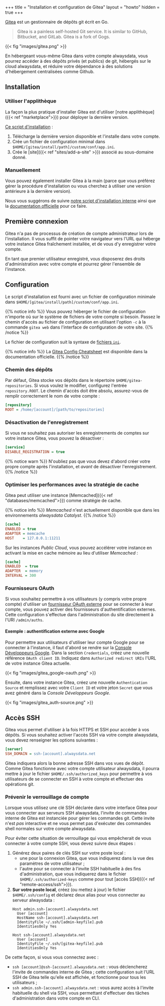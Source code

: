 +++
title = "Installation et configuration de Gitea"
layout = "howto"
hidden = true
+++

[Gitea](https://gitea.io) est un gestionnaire de dépôts git écrit en Go.

> Gitea is a painless self-hosted Git service. It is similar to GitHub, Bitbucket, and GitLab. Gitea is a fork of Gogs.

{{< fig "images/gitea.png" >}}

En hébergeant vous-même Gitea dans votre compte alwaysdata, vous pourrez accéder à des dépôts privés (et publics) de git, hébergés sur le cloud alwaysdata, et réduire votre dépendance à des solutions d'hébergement centralisées comme Github.

## Installation

### Utiliser l'applithèque

La façon la plus pratique d'installer Gitea est d'utiliser [notre applithèque]({{< ref "marketplace">}}) pour déployer la dernière version.

[Ce script d'installation](https://admin.alwaysdata.com/site/application/script/2/detail/) :

1. Télécharge la dernière version disponible et l'installe dans votre compte.
2. Crée un fichier de configuration minimal dans `$HOME/[gitea/install/path]/custom/conf/app.ini`.
3. Crée le [site]({{< ref "sites/add-a-site" >}}) associé au sous-domaine donné.

### Manuellement

Vous pouvez également installer Gitea à la main (parce que vous préférez gérer la procédure d'installation ou vous cherchez à utiliser une version antérieure à la dernière version).

Nous vous suggérons de suivre [notre script d'installation interne](https://admin.alwaysdata.com/site/application/script/2/detail/) ainsi que la [documentation officielle](https://docs.gitea.io/en-us/install-from-binary/) pour ce faire.

## Première connexion

Gitea n'a pas de processus de création de compte administrateur lors de l'installation. Il vous suffit de pointer votre navigateur vers l'URL qui héberge votre instance Gitea fraîchement installée, et de vous d'y enregistrer votre compte.

En tant que premier utilisateur enregistré, vous disposerez des droits d'administration avec votre compte et pourrez gérer l'ensemble de l'instance.

## Configuration

Le script d'installation est fourni avec un fichier de configuration minimale dans `$HOME/[gitea/install/path]/custom/conf/app.ini`.

{{% notice info %}}
Vous pouvez héberger le fichier de configuration n'importe où sur le système de fichiers de votre compte si besoin. Passez le chemin d'accès au fichier de configuration en utilisant l'option `-c` à la commande `gitea web` dans l'interface de configuration de votre site.
{{% /notice %}}

Le fichier de configuration suit la syntaxe de [fichiers `ini`](https://fr.wikipedia.org/wiki/Fichier_INI).

{{% notice info %}}
La [Gitea Config Cheatsheet](https://docs.gitea.io/en-us/config-cheat-sheet/) est disponible dans la documentation officielle.
{{% /notice %}}

### Chemin des dépôts

Par défaut, Gitea stocke vos dépôts dans le répertoire `$HOME/gitea-repositories`. Si vous voulez le modifier, configurez l'entrée `repository.ROOT`. Le chemin d'accès doit être absolu, assurez-vous de remplir correctement le nom de votre compte :

```ini
[repository]
ROOT = /home/[account]/[path/to/repositories]
```

### Désactivation de l'enregistrement

Si vous ne souhaitez pas autoriser les enregistrements de comptes sur votre instance Gitea, vous pouvez la désactiver :

```ini
[service]
DISABLE_REGISTRATION = true
```

{{% notice warn %}}
N'oubliez pas que vous devez d'abord créer votre propre compte après l'installation, et *avant* de désactiver l'enregistrement.
{{% /notice %}}

### Optimiser les performances avec la stratégie de cache

Gitea peut utiliser une instance [Memcached]({{< ref "databases/memcached">}}) comme stratégie de cache.

{{% notice info %}}
*Memcached* n'est actuellement disponible que dans les environnements *alwaysdata Catalyst*.
{{% /notice %}}

```ini
[cache]
ENABLED = true
ADAPTER = memcache
HOST    = 127.0.0.1:11211
```

Sur les instances *Public Cloud*, vous pouvez accélérer votre instance en activant la mise en cache mémoire au lieu d'utiliser *Memcached* :

```ini
[cache]
ENABLED  = true
ADAPTER  = memory
INTERVAL = 300
```

### Fournisseurs OAuth

Si vous souhaitez permettre à vos utilisateurs (y compris votre propre compte) d'utiliser un [fournisseur OAuth externe](https://fr.wikipedia.org/wiki/OAuth) pour se connecter à leur compte, vous pouvez activer des fournisseurs d'authentification externes. Cette configuration s'effectue dans l'administration du site directement à l'URI `/admin/auths`.

#### Exemple : authentification externe avec Google

Pour permettre aux utilisateurs d'utiliser leur compte Google pour se connecter à l'instance, il faut d'abord se rendre sur la [Console Développeurs Google](https://console.developers.google.com/). Dans la section `Credentials`, créez une nouvelle référence `OAuth client ID`. Indiquez dans `Authorized redirect URIs` l'URL de votre instance Gitea actuelle.

{{< fig "images/gitea_google-oauth.png" >}}

Ensuite, dans votre instance Gitea, créez une nouvelle `Authentication Source` et remplissez avec votre `Client ID` et votre jeton `Secret` que vous avez généré dans la *Console Développeurs Google*.

{{< fig "images/gitea_auth-source.png" >}}

## Accès SSH

Gitea vous permet d'utiliser à la fois HTTPS et SSH pour accéder à vos dépôts. Si vous souhaitez activer l'accès SSH via votre compte alwaysdata, vous devez renseigner les options suivantes :

```ini
[server]
SSH_DOMAIN = ssh-[account].alwaysdata.net
```

Gitea indiquera alors la bonne adresse SSH dans vos vues de dépôt. Comme Gitea fonctionne avec votre compte utilisateur alwaysdata, il pourra mettre à jour le fichier `$HOME/.ssh/authorized_keys` pour permettre à vos utilisateurs de se connecter en SSH à votre compte et effectuer des opérations git.

### Prévenir le verrouillage de compte

Lorsque vous utilisez une clé SSH déclarée dans votre interface Gitea pour vous connecter aux serveurs SSH alwaysdata, l'invite de commandes interne de Gitea est instanciée pour gérer les commandes git. Cette invite n'est *pas* interactive et ne vous permet pas d'exécuter des commandes shell normales sur votre compte alwaysdata.

Pour éviter cette situation de verrouillage qui vous empêcherait de vous connecter à votre compte SSH, vous devez suivre deux étapes :

1. Générez deux paires de clés SSH sur votre poste local :
   - une pour la connexion Gitea, que vous indiquerez dans la vue des paramètres de votre utilisateur ;
   - l'autre pour se connecter à l'invite SSH habituelle à des fins d'administration, que vous indiquerez dans le fichier `$HOME/.ssh/authorized-keys` comme pour tout [accès SSH]({{< ref "remote-access/ssh">}}).
2. **Sur votre poste local**, créez (ou mettez à jour) le fichier `$HOME/.ssh/config` et déclarez deux alias pour vous connecter au serveur alwaysdata :
   ```ssh
   Host admin.ssh-[account].alwaysdata.net
     User [account]
     HostName ssh-[account].alwaysdata.net
     IdentityFile ~/.ssh/[admin-keyfile].pub
     IdentitiesOnly Yes

   Host ssh-[account].alwaysdata.net
     User [account]
     IdentityFile ~/.ssh/[gitea-keyfile].pub
     IdentitiesOnly Yes
   ```

De cette façon, si vous vous connectez avec :

* `ssh [account]@ssh-[account].alwaysdata.net` : vous déclencherez l'invite de commandes interne de Gitea ; cette configuration suit l'URL SSH de Gitea telle qu'elle est affichée, et fonctionne pour tous les utilisateurs ;
* `ssh admin.ssh-[account].alwaysdata.net` : vous aurez accès à l'invite habituelle du shell via SSH, vous permettant d'effectuer des tâches d'administration dans votre compte en CLI.
